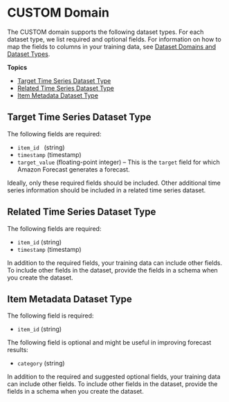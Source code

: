 # CUSTOM Domain<a name="custom-domain"></a>

The CUSTOM domain supports the following dataset types\. For each dataset type, we list required and optional fields\. For information on how to map the fields to columns in your training data, see [Dataset Domains and Dataset Types](howitworks-datasets-groups.md#howitworks-dataset-domainstypes)\.

**Topics**
+ [Target Time Series Dataset Type](#target-time-series-type-custom-domain)
+ [Related Time Series Dataset Type](#related-time-series-type-custom-domain)
+ [Item Metadata Dataset Type](#item-metadata-type-custom-domain)

## Target Time Series Dataset Type<a name="target-time-series-type-custom-domain"></a>

The following fields are required:
+ `item_id ` \(string\)
+ `timestamp` \(timestamp\)
+ `target_value` \(floating\-point integer\) – This is the `target` field for which Amazon Forecast generates a forecast\.

Ideally, only these required fields should be included\. Other additional time series information should be included in a related time series dataset\.

## Related Time Series Dataset Type<a name="related-time-series-type-custom-domain"></a>

The following fields are required:
+ `item_id` \(string\)
+ `timestamp` \(timestamp\)

In addition to the required fields, your training data can include other fields\. To include other fields in the dataset, provide the fields in a schema when you create the dataset\.

## Item Metadata Dataset Type<a name="item-metadata-type-custom-domain"></a>

The following field is required:
+ `item_id` \(string\)

The following field is optional and might be useful in improving forecast results:
+ `category` \(string\)

In addition to the required and suggested optional fields, your training data can include other fields\. To include other fields in the dataset, provide the fields in a schema when you create the dataset\.